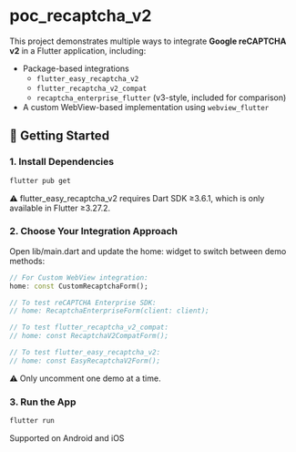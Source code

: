 # poc_recaptcha_v2

This project demonstrates multiple ways to integrate **Google reCAPTCHA v2** in a Flutter application, including:

- Package-based integrations
  - `flutter_easy_recaptcha_v2`
  - `flutter_recaptcha_v2_compat`
  - `recaptcha_enterprise_flutter` (v3-style, included for comparison)
- A custom WebView-based implementation using `webview_flutter`

## 🚀 Getting Started

### 1. Install Dependencies

```bash
flutter pub get
```

⚠️ flutter_easy_recaptcha_v2 requires Dart SDK ≥3.6.1, which is only available in Flutter ≥3.27.2.

### 2. Choose Your Integration Approach

Open lib/main.dart and update the home: widget to switch between demo methods:

```dart
// For Custom WebView integration:
home: const CustomRecaptchaForm();

// To test reCAPTCHA Enterprise SDK:
// home: RecaptchaEnterpriseForm(client: client);

// To test flutter_recaptcha_v2_compat:
// home: const RecaptchaV2CompatForm();

// To test flutter_easy_recaptcha_v2:
// home: const EasyRecaptchaV2Form();
```

⚠️ Only uncomment one demo at a time.

### 3. Run the App

```bash
flutter run
```

Supported on Android and iOS
